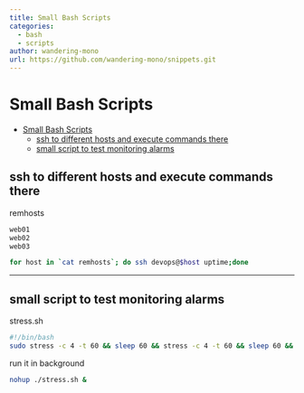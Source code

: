 ```yaml
---
title: Small Bash Scripts
categories:
  - bash
  - scripts
author: wandering-mono
url: https://github.com/wandering-mono/snippets.git
---
```


# Small Bash Scripts

- [Small Bash Scripts](#small-bash-scripts)
  - [ssh to different hosts and execute commands there](#ssh-to-different-hosts-and-execute-commands-there)
  - [small script to test monitoring alarms](#small-script-to-test-monitoring-alarms)

## ssh to different hosts and execute commands there

remhosts

```bash
web01
web02
web03
```

```bash
for host in `cat remhosts`; do ssh devops@$host uptime;done
```

---

## small script to test monitoring alarms

stress.sh

```bash
#!/bin/bash
sudo stress -c 4 -t 60 && sleep 60 && stress -c 4 -t 60 && sleep 60 && stress -c 4 -t 360 && sleep  && stress -c 4 -t 460 && sleep 30 && stress -c 4 -t 360 && sleep 60
```

run it in background

```bash
nohup ./stress.sh &
```
